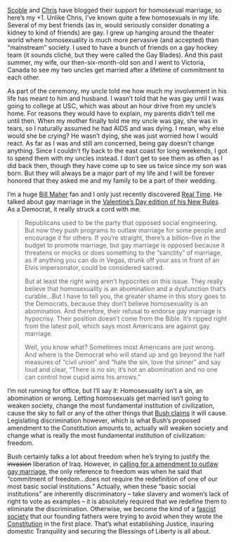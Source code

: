 [Scoble](http://radio.weblogs.com/0001011/2004/02/25.html#a6667) and
[Chris](http://www.sellsbrothers.com/news/showTopic.aspx?ixTopic=1154)
have blogged their support for homosexual marriage, so here’s my +1.
Unlike Chris, I’ve known quite a few homosexuals in my life. Several of
my best friends (as in, would seriously consider donating a kidney to
kind of friends) are gay. I grew up hanging around the theater world
where homosexuality is much more pervasive (and accepted) than
“mainstream” society. I used to have a bunch of friends on a gay hockey
team (it sounds cliché, but they were called the Gay Blades). And this
past summer, my wife, our then-six-month-old son and I went to Victoria,
Canada to see my two uncles get married after a lifetime of commitment
to each other.

As part of the ceremony, my uncle told me how much my involvement in his
life has meant to him and husband. I wasn’t told that he was gay until I
was going to college at USC, which was about an hour drive from my
uncle’s home. For reasons they would have to explain, my parents didn’t
tell me until then. When my mother finally told me my uncle was gay, she
was in tears, so I naturally assumed he had AIDS and was dying. I mean,
why else would she be crying? He wasn’t dying, she was just worried how
I would react. As far as I was and still am concerned, being gay doesn’t
change anything. Since I couldn’t fly back to the east coast for long
weekends, I got to spend them with my uncles instead. I don’t get to see
them as often as I did back then, though they have come up to see us
twice since my son was born. But they will always be a major part of my
life and I will be forever honored that they asked me and my family to
be a part of their wedding.

I’m a huge [Bill Maher](http://www.billmaher.com/) fan and I only just
recently discovered [Real Time](http://www.hbo.com/billmaher/). He
talked about gay marriage in the [Valentine’s Day edition of his New
Rules](http://www.hbo.com/billmaher/new_rules/20040213.html). As a
Democrat, it really struck a cord with me.

> Republicans used to be the party that opposed social engineering. But
> now they push programs to outlaw marriage for some people and
> encourage it for others. If you’re straight, there’s a billion-five in
> the budget to promote marriage, but gay marriage is opposed because it
> threatens or mocks or does something to the “sanctity” of marriage, as
> if anything you can do in Vegas, drunk off your ass in front of an
> Elvis impersonator, could be considered sacred.
>
> But at least the right wing aren’t hypocrites on this issue. They
> really believe that homosexuality is an abomination and a dysfunction
> that’s curable…But I have to tell you, the greater shame in this story
> goes to the Democrats, because they don’t believe homosexuality is an
> abomination. And therefore, their refusal to endorse gay marriage is
> hypocrisy. Their position doesn’t come from the Bible. It’s ripped
> right from the latest poll, which says most Americans are against gay
> marriage.
>
> Well, you know what? Sometimes most Americans are just wrong. And
> where is the Democrat who will stand up and go beyond the half
> measures of “civil union” and “hate the sin, love the sinner” and say
> loud and clear, “There is no sin; it’s not an abomination and no one
> can control how cupid aims his arrows.”

I’m not running for office, but I’ll say it: Homosexuality isn’t a sin,
an abomination or wrong. Letting homosexuals get married isn’t going to
weaken society, change the most fundamental institution of civilization,
cause the sky to fall or any of the other things that [Bush
claims](http://www.cnn.com/2004/ALLPOLITICS/02/24/elec04.prez.bush.transcript/index.html)
it will cause. Legislating discrimination however, which is what Bush’s
proposed amendment to the Constitution amounts to, actually will weaken
society and change what is really the most fundamental institution of
civilization: freedom.

Bush certainly talks a lot about freedom when he’s trying to justify the
~~invasion~~ liberation of Iraq. However, in [calling for a amendment to
outlaw gay
marriage](http://www.cnn.com/2004/ALLPOLITICS/02/24/elec04.prez.bush.transcript/index.html),
the only reference to freedom was when he said that “commitment of
freedom…does not require the redefinition of one of our most basic
social institutions.” Actually, when these “basic social institutions”
are inherently discriminatory – take slavery and women’s lack of right
to vote as examples – it is absolutely required that we redefine them to
eliminate the discrimination. Otherwise, we become the kind of a
[fascist
society](http://encarta.msn.com/encyclopedia_761568245/Fascism.html)
that our founding fathers were trying to avoid when they wrote the
[Constitution](http://encarta.msn.com/encyclopedia_761569008_3/Constitution_of_the_United_States.html#s69)
in the first place. That’s what establishing Justice, insuring domestic
Tranquility and securing the Blessings of Liberty is all about.
